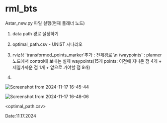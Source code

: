 # rml_bts
Astar_new.py 파일 실행(현재 플래너 노드)
1.  data path 경로 설정하기
2.  optimal_path.csv - UNIST 시나리오
3.  rviz상 'transformed_points_marker'추가 : 전체경로 \n  /waypoints' : planner 노드에서 control에 보내는 실제 waypoints(15개 points: 이전에 지나온 점 4개 + 제일가까운 점 1개 + 앞으로 가야할 점 9개)

5.

![Screenshot from 2024-11-17 16-45-44](https://github.com/user-attachments/assets/895cb957-da6d-42a3-9f7e-baf9be633765)



![Screenshot from 2024-11-17 16-48-06](https://github.com/user-attachments/assets/f3be32da-5775-4b5c-936a-02569d0ae527)

<optimal_path.csv>

Date:11.17.2024 

